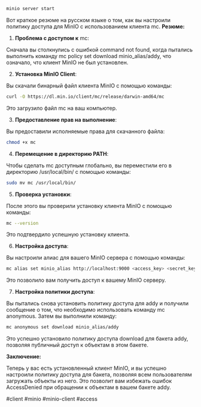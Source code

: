 ```bash
minio server start
```

Вот краткое резюме на русском языке о том, как вы настроили политику доступа для MinIO с использованием клиента mc.
**Резюме:**

1. **Проблема с доступом к** mc:

Сначала вы столкнулись с ошибкой command not found, когда пытались выполнить команду mc policy set download minio_alias/addy, что означало, что клиент MinIO не был установлен.

2. **Установка MinIO Client**:

Вы скачали бинарный файл клиента MinIO с помощью команды:
```bash
curl -O https://dl.min.io/client/mc/release/darwin-amd64/mc
```
Это загрузило файл mc на ваш компьютер.

  

3. **Предоставление прав на выполнение**:

Вы предоставили исполняемые права для скачанного файла:
```bash
chmod +x mc
```

4. **Перемещение в директорию PATH**:

Чтобы сделать mc доступным глобально, вы переместили его в директорию /usr/local/bin/ с помощью команды:
```bash
sudo mv mc /usr/local/bin/
```

5. **Проверка установки**:

После этого вы проверили установку клиента MinIO с помощью команды:
```bash
mc --version
```

Это подтвердило успешную установку клиента.

6. **Настройка доступа**:

Вы настроили алиас для вашего MinIO сервера с помощью команды:

  
```bash
mc alias set minio_alias http://localhost:9000 <access_key> <secret_key>
```


Это позволило вам получить доступ к вашему MinIO серверу.

7. **Настройка политики доступа**:

Вы пытались снова установить политику доступа для addy и получили сообщение о том, что необходимо использовать команду mc anonymous. Затем вы выполнили команду:

  
```bash
mc anonymous set download minio_alias/addy
```
Это успешно установило политику доступа download для бакета addy, позволяя публичный доступ к объектам в этом бакете.

**Заключение:**

Теперь у вас есть установленный клиент MinIO, и вы успешно настроили политику доступа для бакета, позволяя всем пользователям загружать объекты из него. Это позволит вам избежать ошибок AccessDenied при обращении к объектам в вашем бакете addy.

#client #minio #minio-client  #access

